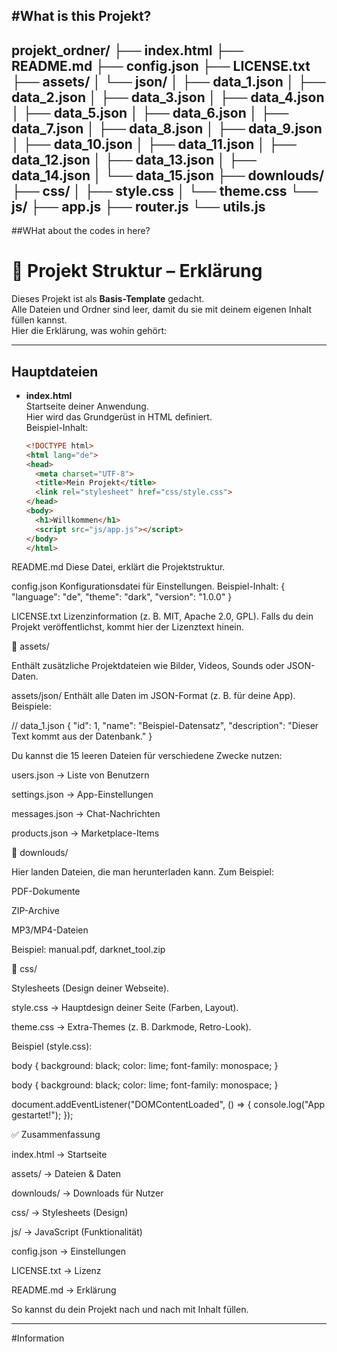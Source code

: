 #What is this Projekt?
---
projekt_ordner/
├── index.html
├── README.md
├── config.json
├── LICENSE.txt
├── assets/
│   └── json/
│       ├── data_1.json
│       ├── data_2.json
│       ├── data_3.json
│       ├── data_4.json
│       ├── data_5.json
│       ├── data_6.json
│       ├── data_7.json
│       ├── data_8.json
│       ├── data_9.json
│       ├── data_10.json
│       ├── data_11.json
│       ├── data_12.json
│       ├── data_13.json
│       ├── data_14.json
│       └── data_15.json
├── downlouds/
├── css/
│   ├── style.css
│   └── theme.css
└── js/
    ├── app.js
    ├── router.js
    └── utils.js
---
##WHat about the codes in here?
# 📂 Projekt Struktur – Erklärung

Dieses Projekt ist als **Basis-Template** gedacht.  
Alle Dateien und Ordner sind leer, damit du sie mit deinem eigenen Inhalt füllen kannst.  
Hier die Erklärung, was wohin gehört:

---

## Hauptdateien

- **index.html**  
  Startseite deiner Anwendung.  
  Hier wird das Grundgerüst in HTML definiert.  
  Beispiel-Inhalt:
  ```html
  <!DOCTYPE html>
  <html lang="de">
  <head>
    <meta charset="UTF-8">
    <title>Mein Projekt</title>
    <link rel="stylesheet" href="css/style.css">
  </head>
  <body>
    <h1>Willkommen</h1>
    <script src="js/app.js"></script>
  </body>
  </html>
README.md
Diese Datei, erklärt die Projektstruktur.

config.json
Konfigurationsdatei für Einstellungen.
Beispiel-Inhalt:
{
  "language": "de",
  "theme": "dark",
  "version": "1.0.0"
}

LICENSE.txt
Lizenzinformation (z. B. MIT, Apache 2.0, GPL).
Falls du dein Projekt veröffentlichst, kommt hier der Lizenztext hinein.

📂 assets/

Enthält zusätzliche Projektdateien wie Bilder, Videos, Sounds oder JSON-Daten.

assets/json/
Enthält alle Daten im JSON-Format (z. B. für deine App).
Beispiele:

// data_1.json
{
  "id": 1,
  "name": "Beispiel-Datensatz",
  "description": "Dieser Text kommt aus der Datenbank."
}

Du kannst die 15 leeren Dateien für verschiedene Zwecke nutzen:

users.json → Liste von Benutzern

settings.json → App-Einstellungen

messages.json → Chat-Nachrichten

products.json → Marketplace-Items

📂 downlouds/

Hier landen Dateien, die man herunterladen kann.
Zum Beispiel:

PDF-Dokumente

ZIP-Archive

MP3/MP4-Dateien

Beispiel: manual.pdf, darknet_tool.zip

📂 css/

Stylesheets (Design deiner Webseite).

style.css → Hauptdesign deiner Seite (Farben, Layout).

theme.css → Extra-Themes (z. B. Darkmode, Retro-Look).

Beispiel (style.css):

body {
  background: black;
  color: lime;
  font-family: monospace;
}

body {
  background: black;
  color: lime;
  font-family: monospace;
}

document.addEventListener("DOMContentLoaded", () => {
  console.log("App gestartet!");
});

✅ Zusammenfassung

index.html → Startseite

assets/ → Dateien & Daten

downlouds/ → Downloads für Nutzer

css/ → Stylesheets (Design)

js/ → JavaScript (Funktionalität)

config.json → Einstellungen

LICENSE.txt → Lizenz

README.md → Erklärung

So kannst du dein Projekt nach und nach mit Inhalt füllen.


---
#Information




